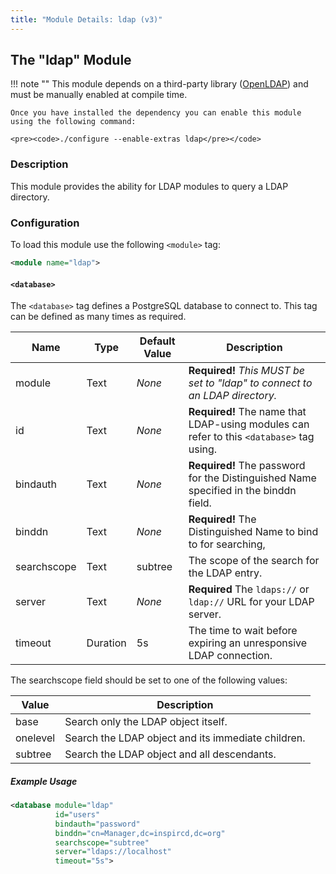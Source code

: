 ```yaml
---
title: "Module Details: ldap (v3)"
---
```


## The "ldap" Module

!!! note ""
    This module depends on a third-party library ([OpenLDAP](https://www.openldap.org)) and must be manually enabled at compile time.

    Once you have installed the dependency you can enable this module using the following command:

    <pre><code>./configure --enable-extras ldap</pre></code>

### Description

This module provides the ability for LDAP modules to query a LDAP directory.

### Configuration

To load this module use the following `<module>` tag:

```xml
<module name="ldap">
```

#### `<database>`

The `<database>` tag defines a PostgreSQL database to connect to. This tag can be defined as many times as required.

Name        | Type     | Default Value | Description
----------- | -------- | ------------- | -----------
module      | Text     | *None*        | **Required!** *This MUST be set to "ldap" to connect to an LDAP directory.*
id          | Text     | *None*        | **Required!** The name that LDAP-using modules can refer to this `<database>` tag using.
bindauth    | Text     | *None*        | **Required!** The password for the Distinguished Name specified in the binddn field.
binddn      | Text     | *None*        | **Required!** The Distinguished Name to bind to for searching,
searchscope | Text     | subtree       | The scope of the search for the LDAP entry.
server      | Text     | *None*        | **Required** The `ldaps://` or `ldap://` URL for your LDAP server.
timeout     | Duration | 5s            | The time to wait before expiring an unresponsive LDAP connection.

The searchscope field should be set to one of the following values:

Value    | Description
-------- | -----------
base     | Search only the LDAP object itself.
onelevel | Search the LDAP object and its immediate children.
subtree  | Search the LDAP object and all descendants.

##### Example Usage

```xml
<database module="ldap"
          id="users"
          bindauth="password"
          binddn="cn=Manager,dc=inspircd,dc=org"
          searchscope="subtree"
          server="ldaps://localhost"
          timeout="5s">
```
